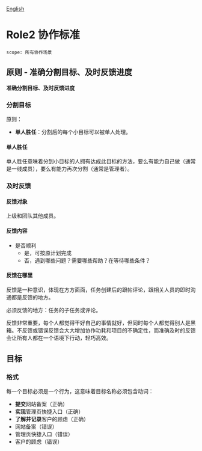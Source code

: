 [English](./readme.md)

# Role2 协作标准

```text
scope: 所有协作场景
```

## 原则 - 准确分割目标、及时反馈进度

**准确分割目标、及时反馈进度**

### 分割目标

原则：

- **单人胜任**：分割后的每个小目标可以被单人处理。

#### 单人胜任

单人胜任意味着分到小目标的人拥有达成此目标的方法，要么有能力自己做（通常是一线成员），要么有能力再次分割（通常是管理者）。

### 及时反馈

#### 反馈对象

上级和团队其他成员。

#### 反馈内容

- 是否顺利
  - 是，可按原计划完成
  - 否，遇到哪些问题？需要哪些帮助？在等待哪些条件？

#### 反馈在哪里

反馈是一种意识，体现在方方面面，任务创建后的跟帖评论，跟相关人员的即时沟通都是反馈的地方。

必须反馈的地方：任务的子任务或评论。

反馈非常重要，每个人都觉得干好自己的事情就好，但同时每个人都觉得别人是黑箱。不反馈或错误反馈会大大增加协作功耗和项目的不确定性，而准确及时的反馈会让所有人都在一个语境下行动，轻巧高效。

## 目标

### 格式

每一个目标必须是一个行为，这意味着目标名称必须包含动词：

- **提交**网站备案（正确）
- **实现**管理页快捷入口（正确）
- **了解并记录**客户的顾虑（正确）
- 网站备案（错误）
- 管理页快捷入口（错误）
- 客户的顾虑（错误）
